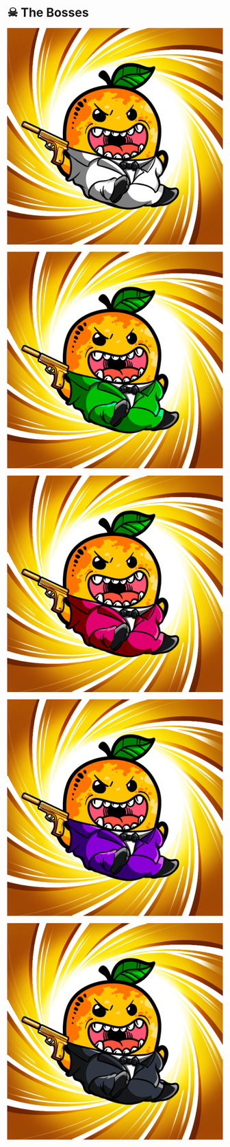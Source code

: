 # ☠ The Bosses

![Boss M](<../../../.gitbook/assets/image (7) (1) (1) (1) (1) (1).png>)

![Boss A](../../../.gitbook/assets/mh5450.png)

![Boss N](<../../../.gitbook/assets/image (9) (1) (1) (1) (1).png>)

![Boss G](<../../../.gitbook/assets/image (8) (1).png>)

![Boss 0](<../../../.gitbook/assets/image (10) (1).png>)

